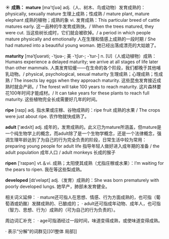 ☀ <span class="category">**成熟：**</span>
<span class="vocabulary">**mature**</span> [mə'tʃʊə] 
<span class="definition">adj.（人、树木、鸟或动物）发育成熟的：</span>physically, sexually mature 生理上成熟；性成熟 / mature plant, mature elephant 成熟的植物；成熟的象 <span class="definition">vi. 发育成熟：</span>This particular breed of cattle matures early. 这一品种的牛发育成熟快。/ When the trees matured, they were cut. 当这些树长成时，它们就会被砍掉。/ a period in which people mature physically and emotionally 人在生理和情感上成熟的一段时期 / She had matured into a beautiful young woman. 她已经出落成漂亮的大姑娘了。
           
<span class="vocabulary">**maturity**</span> [məˈtʃʊərəti; -ˈtjʊə-; 美 -ˈtʃʊr-; -ˈtʊr-]
<span class="definition">n. [U]（人或动植物）成熟：</span>Humans experience a delayed maturity; we arrive at all stages of life later than other mammals. 人类发育较缓——在生命的各个阶段，我们都晚于其他哺乳动物。/ physical, psychological, sexual maturity 生理成熟；心理成熟；性成熟 / The insects lay eggs when they approach maturity. 这些昆虫发育接近成熟时就会产卵。/ The forest will take 100 years to reach maturity. 这片森林要花100年时间才能成材。/ It can take years for these plants to reach full maturity. 这些植物完全长成需要好几年的时间。

<span class="vocabulary">**ripe**</span> [raɪp] 
<span class="definition">adj. 指水果或庄稼、谷物成熟的：</span>ripe fruit 成熟的水果 / The crops were just about ripe. 农作物就快成熟了。

<span class="vocabulary">**adult**</span> ['ædʌlt] 
<span class="definition">adj. 成年的，发育成熟的。此义已为mature所涵盖，但mature是一个纯生物学上的概念，而adult除了是一个生物学概念，还是一个法律概念，强调生理年龄达到了为自己的行为完全负责的阶段，日常生活中较为常用：</span>preparing young people for adult life 指导年轻人做好进入成年期的准备 / the adult population 成年人口 / adult monkeys 长成的猴子

<span class="vocabulary">**ripen**</span> ['raɪpən] 
<span class="definition">vt.＆vi. 成熟；太阳使其成熟（尤指庄稼或水果）：</span>I’m waiting for the pears to ripen. 我在等这些梨成熟。
           
<span class="vocabulary">**developed**</span> [dɪˈveləpt]
<span class="definition">adj.（发育）成熟的：</span>She was born prematurely with poorly developed lungs. 她早产，肺部未发育健全。

相关词义延伸：
· mature还可指人在思想、情感、行为方面成熟的，也可指（葡萄酒或奶酪）发酵成熟的、已酿成的；
· adult还可指成年动物、成年人，也可指（智力、思想、行为）成熟的（可为自己的行为负责的）。

周边词汇补充：
· age可指酒经过一段时间，味道变得成熟，或使味道变得成熟。

· 表示“分解”的词群见[[01整体 局部]]
